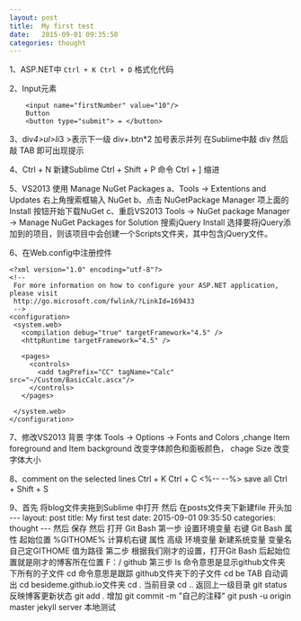 ```yaml
---
layout: post
title:  My first test
date:   2015-09-01 09:35:50
categories: thought
---
```



1、ASP.NET中  `Ctrl + K Ctrl + D` 格式化代码

2、Input元素

        <input name="firstNumber" value="10"/>
        Button
        <button type="submit"> = </button>

3、div*4>ul>li*3         >表示下一级
  div+.btn*2        加号表示并列 
  在Sublime中敲 div 然后敲 TAB 即可出现提示 <div></div>

4、Ctrl + N 新建Sublime
  Ctrl + Shift + P 命令
  Ctrl + ] 缩进

5、VS2013 使用 Manage NuGet Packages
   a、Tools -> Extentions and Updates 右上角搜索框输入 NuGet
   b、点击 NuGetPackage Manager 项上面的 Install 按钮开始下载NuGet 
   c、重启VS2013 Tools -> NuGet package Manager -> Manage NuGet Packages for Solution 搜索jQuery Install 选择要将jQuery添加到的项目，则该项目中会创建一个Scripts文件夹，其中包含jQuery文件。

 6、在Web.config中注册控件
 
 ```
 <?xml version="1.0" encoding="utf-8"?>
<!--
  For more information on how to configure your ASP.NET application, please visit
  http://go.microsoft.com/fwlink/?LinkId=169433
  -->
<configuration>
  <system.web>
    <compilation debug="true" targetFramework="4.5" />
    <httpRuntime targetFramework="4.5" />
    
    <pages>
      <controls>
        <add tagPrefix="CC" tagName="Calc" src="~/Custom/BasicCalc.ascx"/>
      </controls>
    </pages>
    
  </system.web>
</configuration>
```

7、修改VS2013 背景 字体
  Tools -> Options -> Fonts and Colors   ,change Item foreground and Item background 改变字体颜色和面板颜色， chage Size 改变字体大小

8、comment on the selected lines 
  Ctrl + K Ctrl + C     <%--  --%>
  save all   Ctrl + Shift + S

9、首先 将blog文件夹拖到Sublime 中打开
  然后   在posts文件夹下新建file 开头加
      ---
      layout: post
      title:  My first test
      date:   2015-09-01 09:35:50
      categories: thought
      --- 
  然后 保存
  然后 打开 Git Bash  第一步  设置环境变量   右键 Git Bash 属性 起始位置 %GITHOME%
                                计算机右键 属性 高级 环境变量   新建系统变量 变量名自己定GITHOME 值为路径
                       第二步  根据我们刚才的设置，打开Git Bash 后起始位置就是刚才的博客所在位置 F：/ github 
                       第三步  ls 命令意思是显示github文件夹下所有的子文件
                                cd 命令意思是跟踪 github文件夹下的子文件
                                cd be TAB 自动调出 cd besideme.github.io文件夹
                                  cd . 当前目录
                                  cd .. 返回上一级目录
                                  git status 反映博客更新状态
                                  git add . 增加
                                  git commit -m "自己的注释"
                                  git push -u origin master
                                  jekyll server 本地测试


